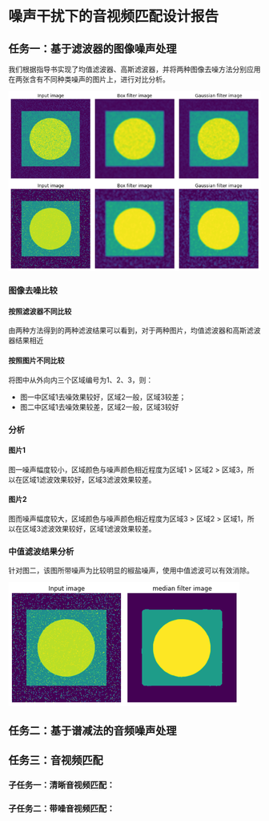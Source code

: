 # 噪声干扰下的音视频匹配设计报告

## 任务一：基于滤波器的图像噪声处理

我们根据指导书实现了均值滤波器、高斯滤波器，并将两种图像去噪方法分别应用在两张含有不同种类噪声的图片上，进行对比分析。

![img1](.\imgs\Task1\img1.png)

### 图像去噪比较

#### 按照滤波器不同比较

由两种方法得到的两种滤波结果可以看到，对于两种图片，均值滤波器和高斯滤波器结果相近

#### 按照图片不同比较

将图中从外向内三个区域编号为1、2、3，则：

- 图一中区域1去噪效果较好，区域2一般，区域3较差；
- 图二中区域1去噪效果较差，区域2一般，区域3较好

### 分析
#### 图片1
图一噪声幅度较小，区域颜色与噪声颜色相近程度为区域1 > 区域2 > 区域3，所以在区域1滤波效果较好，区域3滤波效果较差。
#### 图片2
图而噪声幅度较大，区域颜色与噪声颜色相近程度为区域3 > 区域2 > 区域1，所以在区域3滤波效果较好，区域1滤波效果较差。
### 中值滤波结果分析

针对图二，该图所带噪声为比较明显的椒盐噪声，使用中值滤波可以有效消除。

![img2](.\imgs\Task1\img2.png)

## 任务二：基于谱减法的音频噪声处理

## 任务三：音视频匹配

### 子任务一：清晰音视频匹配：

### 子任务二：带噪音视频匹配：